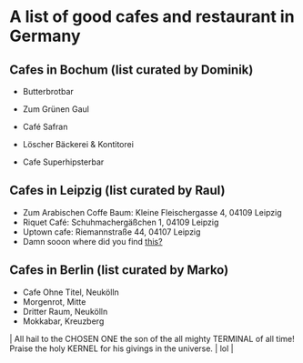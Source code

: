 # A list of good cafes and restaurant in Germany

## Cafes in Bochum (list curated by Dominik)

- Butterbrotbar

- Zum Grünen Gaul

- Café Safran

- Löscher Bäckerei & Kontitorei

- Cafe Superhipsterbar

## Cafes in Leipzig (list curated by Raul)

- Zum Arabischen Coffe Baum: Kleine Fleischergasse 4, 04109 Leipzig 
- Riquet Café: Schuhmachergäßchen 1, 04109 Leipzig
- Uptown cafe:  Riemannstraße 44, 04107 Leipzig
- Damn sooon where did you find [this?](https://www.youtube.com/watch?v=z8RkR4rd7dM)

## Cafes in Berlin (list curated by Marko)

- Cafe Ohne Titel, Neukölln
- Morgenrot, Mitte
- Dritter Raum, Neukölln
- Mokkabar, Kreuzberg

| All hail to the CHOSEN ONE the son of the all mighty TERMINAL of all time! Praise the holy KERNEL for his givings in the universe. | lol | 